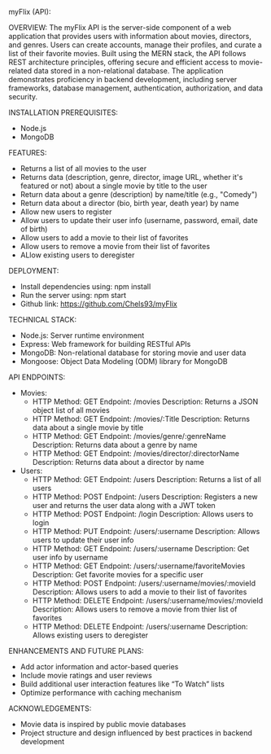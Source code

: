 myFlix (API):

OVERVIEW:
The myFlix API is the server-side component of a web application that provides users with information about movies, directors, and genres. Users can create accounts, manage their profiles, and curate a list of their favorite movies. Built using the MERN stack, the API follows REST architecture principles, offering secure and efficient access to movie-related data stored in a non-relational database. The application demonstrates proficiency in backend development, including server frameworks, database management, authentication, authorization, and data security.

INSTALLATION PREREQUISITES:
- Node.js
- MongoDB

FEATURES:
- Returns a list of all movies to the user
- Returns data (description, genre, director, image URL, whether it's featured or not) about a single movie by title to the user
- Return data about a genre (description) by name/title (e.g., "Comedy")
- Return data about a director (bio, birth year, death year) by name 
- Allow new users to register
- Allow users to update their user info (username, password, email, date of birth)
- Allow users to add a movie to their list of favorites
- Allow users to remove a movie from their list of favorites 
- ALlow existing users to deregister 

DEPLOYMENT:
- Install dependencies using: npm install
- Run the server using: npm start 
- Github link: https://github.com/Chels93/myFlix

TECHNICAL STACK:
- Node.js: Server runtime environment
- Express: Web framework for building RESTful APIs
- MongoDB: Non-relational database for storing movie and user data
- Mongoose: Object Data Modeling (ODM) library for MongoDB

API ENDPOINTS:
- Movies:
    - HTTP Method: GET	        Endpoint: /movies	                              Description: Returns a JSON object list of all movies
    - HTTP Method: GET	        Endpoint: /movies/:Title	                      Description: Returns data about a single movie by title
    - HTTP Method: GET	        Endpoint: /movies/genre/:genreName	              Description: Returns data about a genre by name
    - HTTP Method: GET	        Endpoint: /movies/director/:directorName	      Description: Returns data about a director by name
- Users:
    - HTTP Method: GET	        Endpoint: /users	                              Description: Returns a list of all users
    - HTTP Method: POST         Endpoint: /users                                  Description: Registers a new user and returns the user data along with a JWT token
    - HTTP Method: POST	        Endpoint: /login                                  Description: Allows users to login
    - HTTP Method: PUT	        Endpoint: /users/:username	                      Description: Allows users to update their user info
    - HTTP Method: GET	        Endpoint: /users/:username	                      Description: Get user info by username 
    - HTTP Method: GET	        Endpoint: /users/:username/favoriteMovies         Description: Get favorite movies for a specific user
    - HTTP Method: POST         Endpoint: /users/:username/movies/:movieId        Description: Allows users to add a movie to their list of favorites
    - HTTP Method: DELETE       Endpoint: /users/:username/movies/:movieId        Description: Allows users to remove a movie from thier list of favorites 
    - HTTP Method: DELETE       Endpoint: /users/:username                        Description: Allows existing users to deregister


ENHANCEMENTS AND FUTURE PLANS:
- Add actor information and actor-based queries
- Include movie ratings and user reviews
- Build additional user interaction features like “To Watch” lists
- Optimize performance with caching mechanism

ACKNOWLEDGEMENTS:
- Movie data is inspired by public movie databases
- Project structure and design influenced by best practices in backend development
